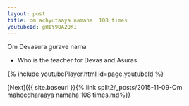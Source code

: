 ```yaml
---
layout: post
title: om achyutaaya namaha  108 times
youtubeId: gHIY9QA2QKI
---
```

 
 
Om Devasura gurave nama 
 
 -  Who is the teacher for Devas and Asuras 
 
  
 
  
 
 
 
 
 
 


{% include youtubePlayer.html id=page.youtubeId %}
 
[Next]({{ site.baseurl }}{% link  split2/_posts/2015-11-09-Om maheedharaaya namaha  108 times.md%})
 
